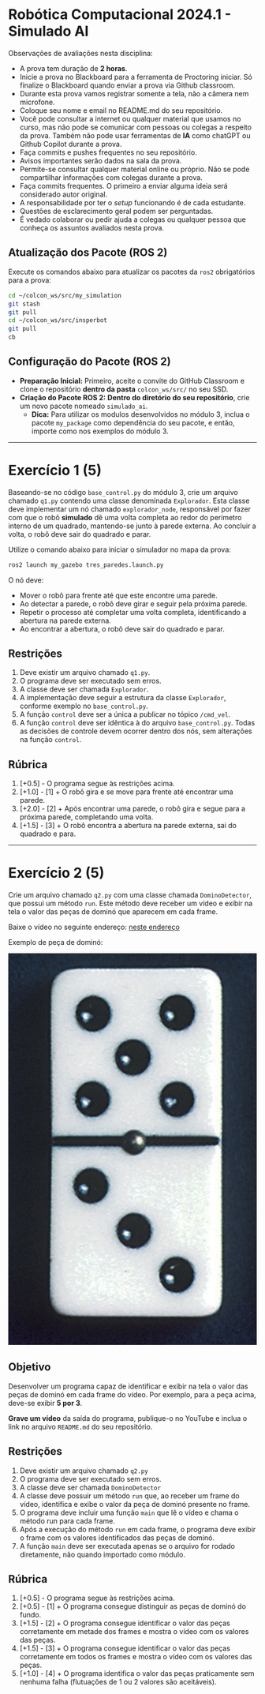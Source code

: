 # Robótica Computacional 2024.1 - Simulado AI

Observações de avaliações nesta disciplina:

* A prova tem duração de **2 horas**.
* Inicie a prova no Blackboard para a ferramenta de Proctoring iniciar. Só finalize o Blackboard quando enviar a prova via Github classroom.
* Durante esta prova vamos registrar somente a tela, não a câmera nem microfone.
* Coloque seu nome e email no README.md do seu repositório.
* Você pode consultar a internet ou qualquer material que usamos no curso, mas não pode se comunicar com pessoas ou colegas a respeito da prova. Também não pode usar ferramentas de **IA** como chatGPT ou Github Copilot durante a prova.
* Faça commits e pushes frequentes no seu repositório.
* Avisos importantes serão dados na sala da prova.
* Permite-se consultar qualquer material online ou próprio. Não se pode compartilhar informações com colegas durante a prova.
* Faça commits frequentes. O primeiro a enviar alguma ideia será considerado autor original.
* A responsabilidade por ter o *setup* funcionando é de cada estudante.
* Questões de esclarecimento geral podem ser perguntadas.
* É vedado colaborar ou pedir ajuda a colegas ou qualquer pessoa que conheça os assuntos avaliados nesta prova.

## Atualização dos Pacote (ROS 2)
Execute os comandos abaixo para atualizar os pacotes da `ros2` obrigatórios para a prova:

```bash
cd ~/colcon_ws/src/my_simulation
git stash
git pull
cd ~/colcon_ws/src/insperbot
git pull
cb
```

## Configuração do Pacote (ROS 2)

- **Preparação Inicial:** Primeiro, aceite o convite do GitHub Classroom e clone o repositório **dentro da pasta** `colcon_ws/src/` no seu SSD.
- **Criação do Pacote ROS 2:** **Dentro do diretório do seu repositório**, crie um novo pacote nomeado `simulado_ai`.
    - **Dica:** Para utilizar os modulos desenvolvidos no módulo 3, inclua o pacote `my_package` como dependência do seu pacote, e então, importe como nos exemplos do módulo 3.

___________________________

# Exercício 1 (5)
Baseando-se no código `base_control.py` do módulo 3, crie um arquivo chamado `q1.py` contendo uma classe denominada `Explorador`. Esta classe deve implementar um nó chamado `explorador_node`, responsável por fazer com que o robô **simulado** dê uma volta completa ao redor do perímetro interno de um quadrado, mantendo-se junto à parede externa. Ao concluir a volta, o robô deve sair do quadrado e parar.

Utilize o comando abaixo para iniciar o simulador no mapa da prova:

```bash
ros2 launch my_gazebo tres_paredes.launch.py
```


O nó deve: 

* Mover o robô para frente até que este encontre uma parede.
* Ao detectar a parede, o robô deve girar e seguir pela próxima parede.
* Repetir o processo até completar uma volta completa, identificando a abertura na parede externa.
* Ao encontrar a abertura, o robô deve sair do quadrado e parar.

## Restrições

1. Deve existir um arquivo chamado `q1.py`.
2. O programa deve ser executado sem erros.
3. A classe deve ser chamada `Explorador`.
4. A implementação deve seguir a estrutura da classe `Explorador`, conforme exemplo no `base_control.py`.
5. A função `control` deve ser a única a publicar no tópico `/cmd_vel`.
6. A função `control` deve ser idêntica à do arquivo `base_control.py`. Todas as decisões de controle devem ocorrer dentro dos nós, sem alterações na função `control`.

## Rúbrica
1. [+0.5] - O programa segue às restrições acima.
2. [+1.0] - [1] + O robô gira e se move para frente até encontrar uma parede.
3. [+2.0] - [2] + Após encontrar uma parede, o robô gira e segue para a próxima parede, completando uma volta.
4. [+1.5] - [3] + O robô encontra a abertura na parede externa, sai do quadrado e para.

___________________________
# Exercício 2 (5)
Crie um arquivo chamado `q2.py` com uma classe chamada `DominoDetector`, que possui um método `run`. Este método deve receber um vídeo e exibir na tela o valor das peças de dominó que aparecem em cada frame.

Baixe o vídeo no seguinte endereço: 
[neste endereço](https://github.com/Insper/robot20/raw/master/media/dominoes.mp4)

Exemplo de peça de dominó:

![Domino](domino.jpg)

## Objetivo

Desenvolver um programa capaz de identificar e exibir na tela o valor das peças de dominó em cada frame do vídeo. Por exemplo, para a peça acima, deve-se exibir **5 por 3**.

**Grave um vídeo** da saída do programa, publique-o no YouTube e inclua o link no arquivo `README.md` do seu repositório.

## Restrições

1. Deve existir um arquivo chamado `q2.py`
2. O programa deve ser executado sem erros.
3. A classe deve ser chamada `DominoDetector`
4. A classe deve possuir um método `run` que, ao receber um frame do vídeo, identifica e exibe o valor da peça de dominó presente no frame.
5. O programa deve incluir uma função `main` que lê o vídeo e chama o método run para cada frame.
6. Após a execução do método `run` em cada frame, o programa deve exibir o frame com os valores identificados das peças de dominó.
6. A função `main` deve ser executada apenas se o arquivo for rodado diretamente, não quando importado como módulo.

## Rúbrica

1. [+0.5] - O programa segue às restrições acima.
2. [+0.5] - [1] + O programa consegue distinguir as peças de dominó do fundo.
3. [+1.5] - [2] + O programa consegue identificar o valor das peças corretamente em metade dos frames e mostra o vídeo com os valores das peças.
4. [+1.5] - [3] + O programa consegue identificar o valor das peças corretamente em todos os frames e mostra o vídeo com os valores das peças.
5. [+1.0] - [4] + O programa identifica o valor das peças praticamente sem nenhuma falha (flutuações de 1 ou 2 valores são aceitáveis).


